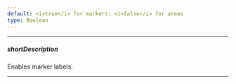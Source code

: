 ```yaml
---
default: <i>true</i> for markers; <i>false</i> for areas
type: Boolean
---
```

---
##### shortDescription
Enables marker labels.

---
